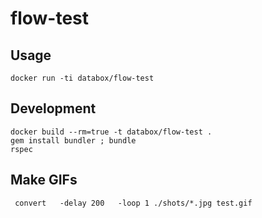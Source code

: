 # flow-test

## Usage

    docker run -ti databox/flow-test

## Development


    docker build --rm=true -t databox/flow-test .
    gem install bundler ; bundle
    rspec


## Make GIFs

     convert   -delay 200   -loop 1 ./shots/*.jpg test.gif 